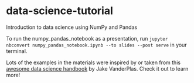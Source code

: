 # data-science-tutorial
Introduction to data science using NumPy and Pandas

To run the numpy_pandas_notebook as a presentation, run `jupyter nbconvert numpy_pandas_notebook.ipynb --to slides --post serve` in your terminal.

Lots of the examples in the materials were inspired by or taken from this [awesome data science handbook](https://github.com/jakevdp/PythonDataScienceHandbook) by Jake VanderPlas.  Check it out to learn more!
